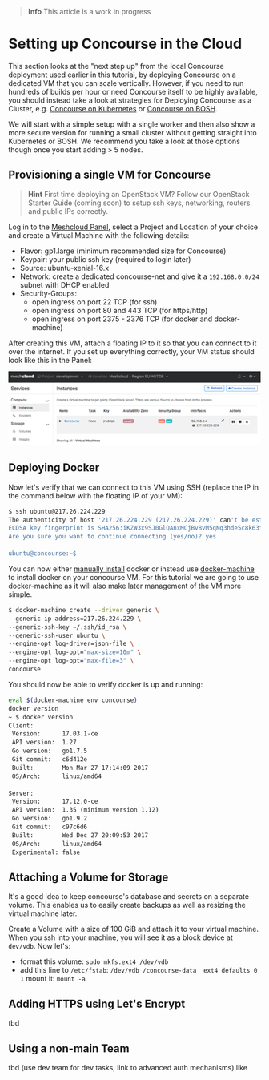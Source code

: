 > **Info** This article is a work in progress

# Setting up Concourse in the Cloud

This section looks at the "next step up" from the local Concourse deployment used earlier in this tutorial, by deploying Concourse on a dedicated VM that you can scale vertically. However, if you need to run hundreds of builds per hour or need Concourse itself to be highly available, you should instead take a look at strategies for Deploying Concourse as a Cluster, e.g. [Concourse on Kubernetes](https://github.com/kubernetes/charts/tree/master/stable/concourse) or [Concourse on BOSH](https://concourse.ci/clusters-with-bosh.html).

We will start with a simple setup with a single worker and then also show a more secure version for running a small cluster without getting straight into Kubernetes or BOSH. We recommend you take a look at those options though once you start adding &gt; 5 nodes.

## Provisioning a single VM for Concourse

> **Hint** First time deploying an OpenStack VM? Follow our OpenStack Starter Guide \(coming soon\) to setup ssh keys, networking, routers and public IPs correctly.

Log in to the [Meshcloud Panel](https://panel.meshcloud.io), select a Project and Location of your choice and create a Virtual Machine with the following details:

* Flavor: gp1.large \(minimum recommended size for Concourse\)
* Keypair: your public ssh key \(required to login later\)
* Source: ubuntu-xenial-16.x
* Network: create a dedicated concourse-net and give it a `192.168.0.0/24` subnet with DHCP enabled
* Security-Groups:
  * open ingress on port 22 TCP \(for ssh\)
  * open ingress on port 80 and 443 TCP \(for https/http\)
  * open ingress on port 2375 - 2376 TCP \(for docker and docker-machine\)

After creating this VM, attach a floating IP to it so that you can connect to it over the internet. If you set up everything correctly, your VM status should look like this in the Panel:

![](/assets/concourse-vm.png)

## Deploying Docker

Now let's verify that we can connect to this VM using SSH \(replace the IP in the command below with the floating IP of your VM\):

```bash
$ ssh ubuntu@217.26.224.229 
The authenticity of host '217.26.224.229 (217.26.224.229)' can't be established. 
ECDSA key fingerprint is SHA256:iKZW3x9SJ0GlQAnxMCjBv8vM5qNq3hde5c8k63flgOs. 
Are you sure you want to continue connecting (yes/no)? yes

ubuntu@concourse:~$
```

You can now either [manually install](https://docs.docker.com/engine/installation/linux/ubuntu/) docker or instead use [docker-machine](https://docs.docker.com/machine/install-machine/) to install docker on your concourse VM. For this tutorial we are going to use docker-machine as it will also make later management of the VM more simple.

```bash
$ docker-machine create --driver generic \
--generic-ip-address=217.26.224.229 \
--generic-ssh-key ~/.ssh/id_rsa \
--generic-ssh-user ubuntu \
--engine-opt log-driver=json-file \
--engine-opt log-opt="max-size=10m" \
--engine-opt log-opt="max-file=3" \
concourse
```

You should now be able to verify docker is up and running:

```bash
eval $(docker-machine env concourse)
docker version
~ $ docker version
Client:
 Version:      17.03.1-ce
 API version:  1.27
 Go version:   go1.7.5
 Git commit:   c6d412e
 Built:        Mon Mar 27 17:14:09 2017
 OS/Arch:      linux/amd64

Server:
 Version:      17.12.0-ce
 API version:  1.35 (minimum version 1.12)
 Go version:   go1.9.2
 Git commit:   c97c6d6
 Built:        Wed Dec 27 20:09:53 2017
 OS/Arch:      linux/amd64
 Experimental: false
```

## Attaching a Volume for Storage

It's a good idea to keep concourse's database and secrets on a separate volume. This enables us to easily create backups as well as resizing the virtual machine later.

Create a Volume with a size of 100 GiB and attach it to your virtual machine. When you ssh into your machine, you will see it as a block device at `dev/vdb`. Now let's:

* format this volume: `sudo mkfs.ext4 /dev/vdb`
* add this line to `/etc/fstab`: `/dev/vdb /concourse-data  ext4 defaults 0 1`
  mount it: `mount -a`

## Adding HTTPS using Let's Encrypt

tbd

## Using a non-main Team

tbd \(use dev team for dev tasks, link to advanced auth mechanisms\) like

